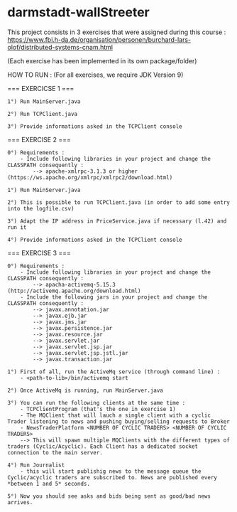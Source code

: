# darmstadt-wallStreeter

This project consists in 3 exercises that were assigned during this course : https://www.fbi.h-da.de/organisation/personen/burchard-lars-olof/distributed-systems-cnam.html

(Each exercise has been implemented in its own package/folder)

HOW TO RUN :
(For all exercises, we require JDK Version 9)

=== EXERCICSE 1 ===


	1°) Run MainServer.java
	
	2°) Run TCPClient.java

	3°) Provide informations asked in the TCPClient console

=== EXERCISE 2 ===

	0°) Requirements :
		- Include following libraries in your project and change the CLASSPATH consequently :
			--> apache-xmlrpc-3.1.3 or higher (https://ws.apache.org/xmlrpc/xmlrpc2/download.html)
	
	1°) Run MainServer.java

	2°) This is possible to run TCPClient.java (in order to add some entry into the logfile.csv)

	3°) Adapt the IP address in PriceService.java if necessary (l.42) and run it

	4°) Provide informations asked in the TCPClient console

=== EXERCISE 3 ===

	0°) Requirements :
		- Include following libraries in your project and change the CLASSPATH consequently :
			--> apacha-activemq-5.15.3 (http://activemq.apache.org/download.html)
		- Include the following jars in your project and change the CLASSPATH consequently :
			--> javax.annotation.jar
			--> javax.ejb.jar
			--> javax.jms.jar
			--> javax.persistence.jar
			--> javax.resource.jar
			--> javax.servlet.jar
			--> javax.servlet.jsp.jar
			--> javax.servlet.jsp.jstl.jar
			--> javax.transaction.jar
	
	1°) First of all, run the ActiveMq service (through command line) :
		- <path-to-lib>/bin/activemq start
	
	2°) Once ActiveMq is running, run MainServer.java
	
	3°) You can run the following clients at the same time :
	    - TCPClientProgram (that's the one in exercise 1)
        - The MQClient that will lauch a single client with a cyclic Trader listening to news and pushing buying/selling requests to Broker 
	    - NewsTraderPlatform <NUMBER OF CYCLIC TRADERS> <NUMBER OF CYCLIC TRADERS>
		--> This will spawn multiple MQClients with the different types of traders (Cyclic/Acyclic). Each Client has a dedicated socket connection to the main server.
	
	4°) Run Journalist
		- this will start publishig news to the message queue the Cyclic/acyclic traders are subscribed to. News are published every *between 1 and 5* seconds.
		
	5°) Now you should see asks and bids being sent as good/bad news arrives. 
